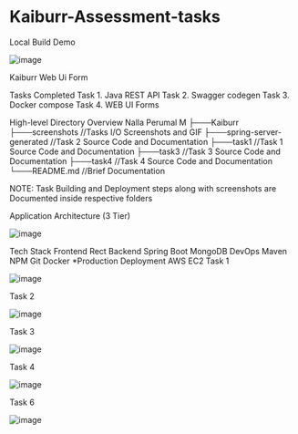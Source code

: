 # Kaiburr-Assessment-tasks

Local Build Demo



![image](https://user-images.githubusercontent.com/87609938/235309018-b4fc6c78-02f4-4309-a788-ddce2d60cc4d.png)



Kaiburr Web Ui Form

Tasks Completed
Task 1. Java REST API
Task 2. Swagger codegen
Task 3. Docker compose
Task 4. WEB UI Forms
 
 High-level Directory Overview
Nalla Perumal M
├───Kaiburr
├───screenshots //Tasks I/O Screenshots and GIF
├───spring-server-generated //Task 2 Source Code and Documentation
├───task1 //Task 1 Source Code and Documentation
├───task3 //Task 3 Source Code and Documentation
├───task4 //Task 4 Source Code and Documentation
└───README.md //Brief Documentation

NOTE: Task Building and Deployment steps along with screenshots are Documented inside respective folders

Application Architecture (3 Tier)


![image](https://user-images.githubusercontent.com/87609938/235308769-6804eac1-133a-4bce-a9e5-4bcd8a7d61b8.png)






Tech Stack
Frontend
Rect
Backend
Spring Boot
MongoDB
DevOps
Maven
NPM
Git
Docker
*Production Deployment
AWS EC2
Task 1



![image](https://user-images.githubusercontent.com/87609938/235308844-84cc0ca4-f942-4617-a169-efbff29c8dba.png)
















Task 2





![image](https://user-images.githubusercontent.com/87609938/235308857-9a38fb82-a486-444f-bbf1-5f40a6f6dbb5.png)














Task 3





![image](https://user-images.githubusercontent.com/87609938/235308870-229e6fc5-570d-4050-9a9b-e5fefaf5715e.png)












Task 4




![image](https://user-images.githubusercontent.com/87609938/235308976-612229cd-3b23-4ba6-ae23-a10d463acbde.png)


Task 6



![image](https://user-images.githubusercontent.com/87609938/235309435-7e9ccec9-9d83-42fd-9c26-d957a56e3e8c.png)



